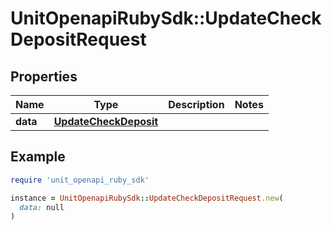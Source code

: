 # UnitOpenapiRubySdk::UpdateCheckDepositRequest

## Properties

| Name | Type | Description | Notes |
| ---- | ---- | ----------- | ----- |
| **data** | [**UpdateCheckDeposit**](UpdateCheckDeposit.md) |  |  |

## Example

```ruby
require 'unit_openapi_ruby_sdk'

instance = UnitOpenapiRubySdk::UpdateCheckDepositRequest.new(
  data: null
)
```

